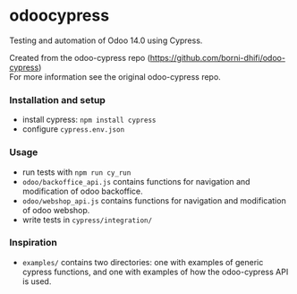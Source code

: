 # odoocypress
Testing and automation of Odoo 14.0 using Cypress.

Created from the odoo-cypress repo (https://github.com/borni-dhifi/odoo-cypress) \
For more information see the original odoo-cypress repo.

### Installation and setup
* install cypress: `npm install cypress`
* configure `cypress.env.json`

### Usage
* run tests with `npm run cy_run`
* `odoo/backoffice_api.js` contains functions for navigation and modification of odoo backoffice.
* `odoo/webshop_api.js` contains functions for navigation and modification of odoo webshop.
* write tests in `cypress/integration/`

### Inspiration
* `examples/` contains two directories: one with examples of generic cypress functions, and one with examples of how the odoo-cypress API is used.
